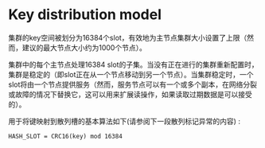 
# Key distribution model

集群的key空间被划分为16384个slot，有效地为主节点集群大小设置了上限（然而，建议的最大节点大小约为1000个节点）。

集群中的每个主节点处理16384 slot的子集。当没有正在进行的集群重新配置时，集群是稳定的（即slot正在从一个节点移动到另一个节点）。当集群稳定时，一个slot将由一个节点提供服务（然而，服务节点可以有一个或多个副本，在网络分裂或故障的情况下替换它，这可以用来扩展读操作，如果读取过期数据是可以接受的）。

用于将键映射到散列槽的基本算法如下(请参阅下一段散列标记异常的内容) :
```text
HASH_SLOT = CRC16(key) mod 16384
```


